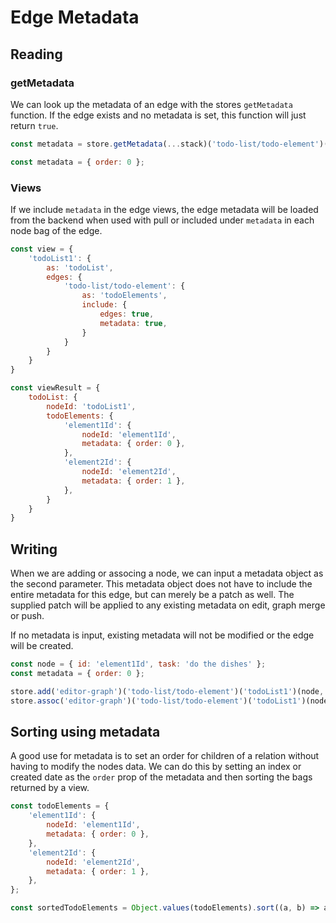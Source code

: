 # Edge Metadata
## Reading
### getMetadata
We can look up the metadata of an edge with the stores `getMetadata` function. If the edge exists and no metadata is set, this function will just return `true`.

```js 
const metadata = store.getMetadata(...stack)('todo-list/todo-element')('todoList1')('element1Id');

const metadata = { order: 0 };
```

### Views
If we include `metadata` in the edge views, the edge metadata will be loaded from the backend when used with pull or included under `metadata` in each node bag of the edge.

```js 
const view = {
    'todoList1': {
        as: 'todoList',
        edges: {
            'todo-list/todo-element': {
                as: 'todoElements',
                include: {
                    edges: true,
                    metadata: true,
                }
            }
        }
    }
}

const viewResult = {
    todoList: {
        nodeId: 'todoList1',
        todoElements: {
            'element1Id': {
                nodeId: 'element1Id',
                metadata: { order: 0 },
            },
            'element2Id': {
                nodeId: 'element2Id',
                metadata: { order: 1 },
            },
        }
    }
}
```

## Writing
When we are adding or associng a node, we can input a metadata object as the second parameter.
This metadata object does not have to include the entire metadata for this edge, but can merely be a patch as well. 
The supplied patch will be applied to any existing metadata on edit, graph merge or push.

If no metadata is input, existing metadata will not be modified or the edge will be created.

```js 
const node = { id: 'element1Id', task: 'do the dishes' };
const metadata = { order: 0 };

store.add('editor-graph')('todo-list/todo-element')('todoList1')(node, metadata);
store.assoc('editor-graph')('todo-list/todo-element')('todoList1')(node, metadata);
```

## Sorting using metadata
A good use for metadata is to set an order for children of a relation without having to modify the nodes data.
We can do this by setting an index or created date as the `order` prop of the metadata and then sorting the bags returned by a view.

```js 
const todoElements = {
    'element1Id': {
        nodeId: 'element1Id',
        metadata: { order: 0 },
    },
    'element2Id': {
        nodeId: 'element2Id',
        metadata: { order: 1 },
    },
};

const sortedTodoElements = Object.values(todoElements).sort((a, b) => a.order > b.order);
```